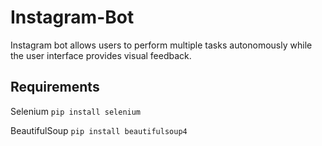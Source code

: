 # Instagram-Bot
Instagram bot allows users to perform multiple tasks autonomously while the user interface provides visual feedback.

## Requirements
Selenium `pip install selenium`

BeautifulSoup `pip install beautifulsoup4`
